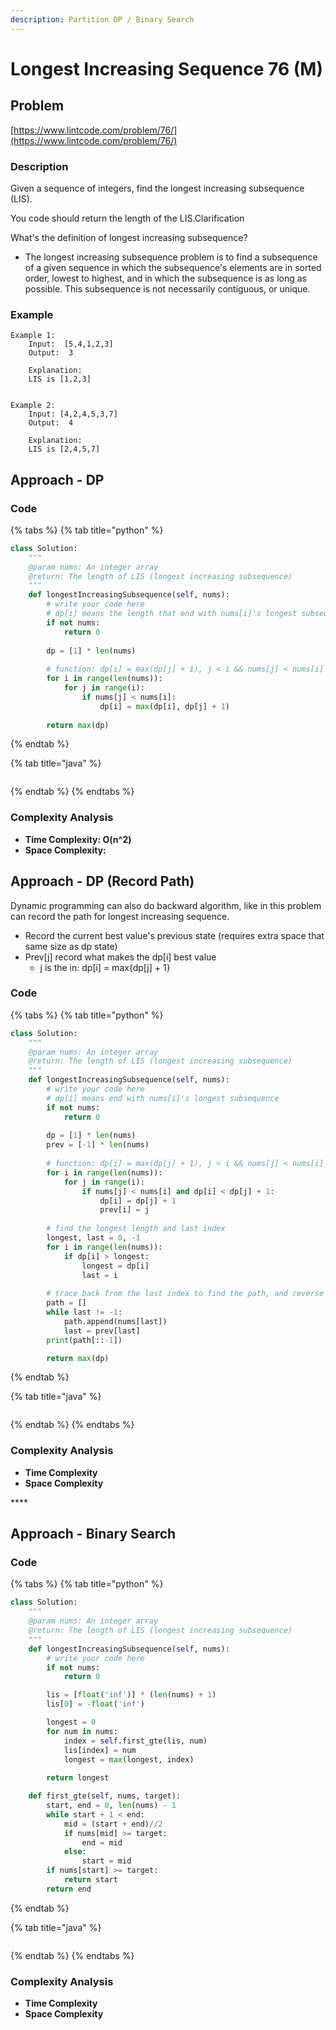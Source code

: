 ```yaml
---
description: Partition DP / Binary Search
---
```


# Longest Increasing Sequence 76 \(M\)

## Problem

[https://www.lintcode.com/problem/76/](https://www.lintcode.com/problem/76/)

### Description

Given a sequence of integers, find the longest increasing subsequence \(LIS\).

You code should return the length of the LIS.Clarification

What's the definition of longest increasing subsequence?

* The longest increasing subsequence problem is to find a subsequence of a given sequence in which the subsequence's elements are in sorted order, lowest to highest, and in which the subsequence is as long as possible. This subsequence is not necessarily contiguous, or unique.

### Example

```text
Example 1:
	Input:  [5,4,1,2,3]
	Output:  3
	
	Explanation:
	LIS is [1,2,3]


Example 2:
	Input: [4,2,4,5,3,7]
	Output:  4
	
	Explanation: 
	LIS is [2,4,5,7]
```

## Approach - DP

### Code

{% tabs %}
{% tab title="python" %}
```python
class Solution:
    """
    @param nums: An integer array
    @return: The length of LIS (longest increasing subsequence)
    """
    def longestIncreasingSubsequence(self, nums):
        # write your code here
        # dp[i] means the length that end with nums[i]'s longest subsequence
        if not nums:
            return 0
        
        dp = [1] * len(nums)
        
        # function: dp[i] = max(dp[j] + 1), j < i && nums[j] < nums[i]
        for i in range(len(nums)):
            for j in range(i):
                if nums[j] < nums[i]:
                    dp[i] = max(dp[i], dp[j] + 1)
        
        return max(dp)

```
{% endtab %}

{% tab title="java" %}
```

```
{% endtab %}
{% endtabs %}

### Complexity Analysis

* **Time Complexity: O\(n^2\)**
* **Space Complexity:**

## Approach - DP \(Record Path\)

Dynamic programming can also do backward algorithm, like in this problem can record the path for longest increasing sequence.‌

* Record the current best value's previous state \(requires extra space that same size as dp state\)
* Prev\[j\] record what makes the dp\[i\] best value
  * j is the in: dp\[i\] = max{dp\[j\] + 1}

### Code

{% tabs %}
{% tab title="python" %}
```python
class Solution:
    """
    @param nums: An integer array
    @return: The length of LIS (longest increasing subsequence)
    """
    def longestIncreasingSubsequence(self, nums):
        # write your code here
        # dp[i] means end with nums[i]'s longest subsequence
        if not nums:
            return 0
        
        dp = [1] * len(nums)
        prev = [-1] * len(nums)
        
        # function: dp[i] = max(dp[j] + 1), j < i && nums[j] < nums[i]
        for i in range(len(nums)):
            for j in range(i):
                if nums[j] < nums[i] and dp[i] < dp[j] + 1:
                    dp[i] = dp[j] + 1
                    prev[i] = j
        
        # find the longest length and last index
        longest, last = 0, -1
        for i in range(len(nums)):
            if dp[i] > longest:
                longest = dp[i]
                last = i
        
        # trace back from the last index to find the path, and reverse it
        path = []
        while last != -1:
            path.append(nums[last])
            last = prev[last]
        print(path[::-1])

        return max(dp)
```
{% endtab %}

{% tab title="java" %}
```

```
{% endtab %}
{% endtabs %}

### Complexity Analysis

* **Time Complexity**
* **Space Complexity**

\*\*\*\*

## Approach - Binary Search

### Code

{% tabs %}
{% tab title="python" %}
```python
class Solution:
    """
    @param nums: An integer array
    @return: The length of LIS (longest increasing subsequence)
    """
    def longestIncreasingSubsequence(self, nums):
        # write your code here
        if not nums:
            return 0

        lis = [float('inf')] * (len(nums) + 1)
        lis[0] = -float('inf')

        longest = 0
        for num in nums:
            index = self.first_gte(lis, num)
            lis[index] = num
            longest = max(longest, index)
        
        return longest

    def first_gte(self, nums, target):
        start, end = 0, len(nums) - 1
        while start + 1 < end:
            mid = (start + end)//2
            if nums[mid] >= target:
                end = mid
            else:
                start = mid
        if nums[start] >= target:
            return start
        return end
```
{% endtab %}

{% tab title="java" %}
```

```
{% endtab %}
{% endtabs %}

### Complexity Analysis

* **Time Complexity**
* **Space Complexity**

